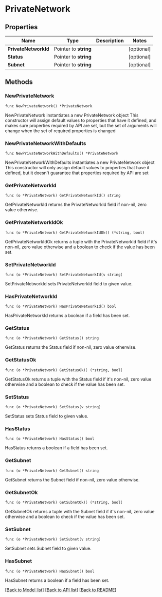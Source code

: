 # PrivateNetwork

## Properties

Name | Type | Description | Notes
------------ | ------------- | ------------- | -------------
**PrivateNetworkId** | Pointer to **string** |  | [optional] 
**Status** | Pointer to **string** |  | [optional] 
**Subnet** | Pointer to **string** |  | [optional] 

## Methods

### NewPrivateNetwork

`func NewPrivateNetwork() *PrivateNetwork`

NewPrivateNetwork instantiates a new PrivateNetwork object
This constructor will assign default values to properties that have it defined,
and makes sure properties required by API are set, but the set of arguments
will change when the set of required properties is changed

### NewPrivateNetworkWithDefaults

`func NewPrivateNetworkWithDefaults() *PrivateNetwork`

NewPrivateNetworkWithDefaults instantiates a new PrivateNetwork object
This constructor will only assign default values to properties that have it defined,
but it doesn't guarantee that properties required by API are set

### GetPrivateNetworkId

`func (o *PrivateNetwork) GetPrivateNetworkId() string`

GetPrivateNetworkId returns the PrivateNetworkId field if non-nil, zero value otherwise.

### GetPrivateNetworkIdOk

`func (o *PrivateNetwork) GetPrivateNetworkIdOk() (*string, bool)`

GetPrivateNetworkIdOk returns a tuple with the PrivateNetworkId field if it's non-nil, zero value otherwise
and a boolean to check if the value has been set.

### SetPrivateNetworkId

`func (o *PrivateNetwork) SetPrivateNetworkId(v string)`

SetPrivateNetworkId sets PrivateNetworkId field to given value.

### HasPrivateNetworkId

`func (o *PrivateNetwork) HasPrivateNetworkId() bool`

HasPrivateNetworkId returns a boolean if a field has been set.

### GetStatus

`func (o *PrivateNetwork) GetStatus() string`

GetStatus returns the Status field if non-nil, zero value otherwise.

### GetStatusOk

`func (o *PrivateNetwork) GetStatusOk() (*string, bool)`

GetStatusOk returns a tuple with the Status field if it's non-nil, zero value otherwise
and a boolean to check if the value has been set.

### SetStatus

`func (o *PrivateNetwork) SetStatus(v string)`

SetStatus sets Status field to given value.

### HasStatus

`func (o *PrivateNetwork) HasStatus() bool`

HasStatus returns a boolean if a field has been set.

### GetSubnet

`func (o *PrivateNetwork) GetSubnet() string`

GetSubnet returns the Subnet field if non-nil, zero value otherwise.

### GetSubnetOk

`func (o *PrivateNetwork) GetSubnetOk() (*string, bool)`

GetSubnetOk returns a tuple with the Subnet field if it's non-nil, zero value otherwise
and a boolean to check if the value has been set.

### SetSubnet

`func (o *PrivateNetwork) SetSubnet(v string)`

SetSubnet sets Subnet field to given value.

### HasSubnet

`func (o *PrivateNetwork) HasSubnet() bool`

HasSubnet returns a boolean if a field has been set.


[[Back to Model list]](../README.md#documentation-for-models) [[Back to API list]](../README.md#documentation-for-api-endpoints) [[Back to README]](../README.md)


